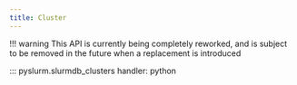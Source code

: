 ```yaml
---
title: Cluster
---
```


!!! warning
    This API is currently being completely reworked, and is subject to be
    removed in the future when a replacement is introduced

::: pyslurm.slurmdb_clusters
    handler: python
